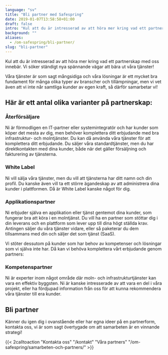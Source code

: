 ```yaml
---
language: "sv"
title: "Bli partner med Safespring"
date: 2019-01-07T13:58:58+01:00
draft: false
intro: "Kul att du är intresserad av att höra mer kring vad ett partnerskap med oss innebär. Vi söker ständigt nya spännande vägar att bära ut våra tjänster!"
background: ""
aliases:
  - /om-safespring/bli-partner/
slug: "bli-partner"
---
```


Kul att du är intresserad av att höra mer kring vad ett partnerskap med oss innebär. Vi söker ständigt nya spännande vägar att bära ut våra tjänster!

Våra tjänster är som sagt mångsidiga och våra lösningar är ett mycket bra fundament för många olika typer av branscher och tillämpningar, men vi vet även att vi inte når samtliga kunder av egen kraft, så därför samarbetar vi!

## Här är ett antal olika varianter på partnerskap:

### Återförsäljare

Ni är förmodligen en IT-partner eller systemintegratör och har kunder som köper det mesta av dig, men behöver komplettera ditt erbjudande med bra infrastruktur- och molntjänster. Du kan då använda våra tjänster för att komplettera ditt erbjudande. Du säljer våra standardtjänster, men du har direktkontakten med dina kunder, både när det gäller försäljning och fakturering av tjänsterna.

### White Label

Ni vill sälja våra tjänster, men du vill att tjänsterna har ditt namn och din profil. Du kanske även vill ta ett större ägandeskap av att administrera dina kunder i plattformen. Då är White Label kanske något för dig.

### Applikationspartner

Ni erbjuder själva en applikation eller tjänst gentemot dina kunder, som fungerar bra att köra i en molntjänst. Du vill ha en partner som stöttar dig i din leverans och en plattform som lever upp till dina högt ställda krav. Antingen säljer du våra tjänster vidare, eller så paketerar du dem tillsammans med din och säljer det som tjänst (SaaS).

Vi stöter dessutom på kunder som har behov av kompetenser och lösningar som vi själva inte har. Då kan vi behöva komplettera vårt erbjudande genom partners:

### Kompetenspartner

Ni är experter inom något område där moln- och infrastrukturtjänster kan vara en effektiv byggsten. Ni är kanske intresserade av att vara en del i våra projekt, eller ha fördjupad information från oss för att kunna rekommendera våra tjänster till era kunder.

## Bli partner

Känner du igen dig i ovanstående eller har egna ideer på en partnerform, kontakta oss, vi är som sagt övertygade om att samarbeten är en vinnande strategi!

{{< 2calltoaction "Kontakta oss" "/kontakt" "Våra partners" "/om-safespring/samarbeten-och-partners/" >}}
